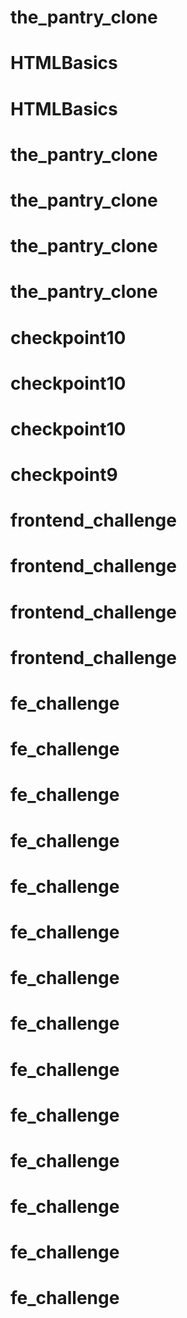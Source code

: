 # the_pantry_clone
# HTMLBasics
# HTMLBasics
# the_pantry_clone
# the_pantry_clone
# the_pantry_clone
# the_pantry_clone
# checkpoint10
# checkpoint10
# checkpoint10
# checkpoint9
# frontend_challenge
# frontend_challenge
# frontend_challenge
# frontend_challenge
# fe_challenge
# fe_challenge
# fe_challenge
# fe_challenge
# fe_challenge
# fe_challenge
# fe_challenge
# fe_challenge
# fe_challenge
# fe_challenge
# fe_challenge
# fe_challenge
# fe_challenge
# fe_challenge
